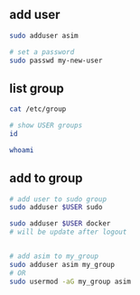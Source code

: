 ## add user
```bash
sudo adduser asim

# set a password
sudo passwd my-new-user
```


## list group
```bash
cat /etc/group

# show USER groups
id

whoami
```


## add to group
```bash
# add user to sudo group
sudo adduser $USER sudo

sudo adduser $USER docker
# will be update after logout


# add asim to my_group
sudo adduser asim my_group
# OR
sudo usermod -aG my_group asim
```
